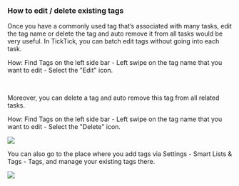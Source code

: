 ### How to edit / delete existing tags

Once you have a commonly used tag that’s associated with many tasks, edit the tag name or delete the tag and auto remove it from all tasks would be very useful. In TickTick, you can batch edit tags without going into each task.

How: Find Tags on the left side bar - Left swipe on the tag name that you want to edit - Select the "Edit" icon.

<br/>

Moreover, you can delete a tag and auto remove this tag from all related tasks.

How: Find Tags on the left side bar - Left swipe on the tag name that you want to edit - Select the "Delete" icon.

![](../../../images/ticktick-ios-app/tags/IMG_2308.PNG)

You can also go to the place where you add tags via Settings - Smart Lists & Tags - Tags, and manage your existing tags there.

![](../../../images/ticktick-ios-app/tags/IMG_2310.PNG)

